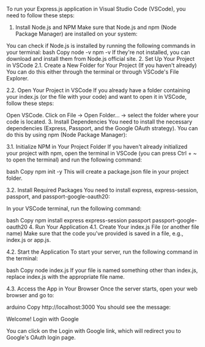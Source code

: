 To run your Express.js application in Visual Studio Code (VSCode), you need to follow these steps:

1. Install Node.js and NPM
Make sure that Node.js and npm (Node Package Manager) are installed on your system:

You can check if Node.js is installed by running the following commands in your terminal:
bash
Copy
node -v
npm -v
If they're not installed, you can download and install them from Node.js official site.
2. Set Up Your Project in VSCode
2.1. Create a New Folder for Your Project (If you haven't already)
You can do this either through the terminal or through VSCode's File Explorer.

2.2. Open Your Project in VSCode
If you already have a folder containing your index.js (or the file with your code) and want to open it in VSCode, follow these steps:

Open VSCode.
Click on File → Open Folder... → select the folder where your code is located.
3. Install Dependencies
You need to install the necessary dependencies (Express, Passport, and the Google OAuth strategy). You can do this by using npm (Node Package Manager):

3.1. Initialize NPM in Your Project Folder
If you haven't already initialized your project with npm, open the terminal in VSCode (you can press Ctrl + ~ to open the terminal) and run the following command:

bash
Copy
npm init -y
This will create a package.json file in your project folder.

3.2. Install Required Packages
You need to install express, express-session, passport, and passport-google-oauth20:

In your VSCode terminal, run the following command:

bash
Copy
npm install express express-session passport passport-google-oauth20
4. Run Your Application
4.1. Create Your index.js File (or another file name)
Make sure that the code you've provided is saved in a file, e.g., index.js or app.js.

4.2. Start the Application
To start your server, run the following command in the terminal:

bash
Copy
node index.js
If your file is named something other than index.js, replace index.js with the appropriate file name.

4.3. Access the App in Your Browser
Once the server starts, open your web browser and go to:

arduino
Copy
http://localhost:3000
You should see the message:

Welcome! Login with Google

You can click on the Login with Google link, which will redirect you to Google's OAuth login page.
